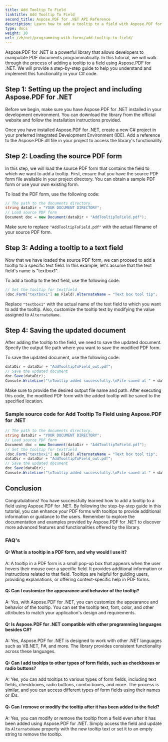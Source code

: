 ```yaml
---
title: Add Tooltip To Field
linktitle: Add Tooltip To Field
second_title: Aspose.PDF for .NET API Reference
description: Learn how to add a tooltip to a field with Aspose.PDF for .NET.
type: docs
weight: 10
url: /zh/net/programming-with-forms/add-tooltip-to-field/
---
```

Aspose.PDF for .NET is a powerful library that allows developers to manipulate PDF documents programmatically. In this tutorial, we will walk through the process of adding a tooltip to a field using Aspose.PDF for .NET. We will provide a step-by-step guide to help you understand and implement this functionality in your C# code.

## Step 1: Setting up the project and including Aspose.PDF for .NET

Before we begin, make sure you have Aspose.PDF for .NET installed in your development environment. You can download the library from the official website and follow the installation instructions provided.

Once you have installed Aspose.PDF for .NET, create a new C# project in your preferred Integrated Development Environment (IDE). Add a reference to the Aspose.PDF.dll file in your project to access the library's functionality.

## Step 2: Loading the source PDF form

In this step, we will load the source PDF form that contains the field to which we want to add a tooltip. First, ensure that you have the source PDF form file available in your project directory. You can obtain a sample PDF form or use your own existing form.

To load the PDF form, use the following code:

```csharp
// The path to the documents directory.
string dataDir = "YOUR DOCUMENT DIRECTORY";
// Load source PDF form
Document doc = new Document(dataDir + "AddTooltipToField.pdf");
```

Make sure to replace `"AddTooltipToField.pdf"` with the actual filename of your source PDF form.

## Step 3: Adding a tooltip to a text field

Now that we have loaded the source PDF form, we can proceed to add a tooltip to a specific text field. In this example, let's assume that the text field's name is "textbox1".

To add a tooltip to the text field, use the following code:

```csharp
// Set the tooltip for textfield
(doc.Form["textbox1"] as Field).AlternateName = "Text box tool tip";
```

Replace `"textbox1"` with the actual name of the text field to which you want to add the tooltip. Also, customize the tooltip text by modifying the value assigned to `AlternateName`.

## Step 4: Saving the updated document

After adding the tooltip to the field, we need to save the updated document. Specify the output file path where you want to save the modified PDF form.

To save the updated document, use the following code:

```csharp
dataDir = dataDir + "AddTooltipToField_out.pdf";
// Save the updated document
doc.Save(dataDir);
Console.WriteLine("\nTooltip added successfully.\nFile saved at " + dataDir);
```

Make sure to provide the desired output file name and path. After executing this code, the modified PDF form with the added tooltip will be saved to the specified location.

### Sample source code for Add Tooltip To Field using Aspose.PDF for .NET 

```csharp
// The path to the documents directory.
string dataDir = "YOUR DOCUMENT DIRECTORY";
// Load source PDF form
Document doc = new Document(dataDir + "AddTooltipToField.pdf");
// Set the tooltip for textfield
(doc.Form["textbox1"] as Field).AlternateName = "Text box tool tip";
dataDir = dataDir + "AddTooltipToField_out.pdf";
// Save the updated document
doc.Save(dataDir);
Console.WriteLine("\nTooltip added successfully.\nFile saved at " + dataDir);
```

## Conclusion

Congratulations! You have successfully learned how to add a tooltip to a field using Aspose.PDF for .NET. By following the step-by-step guide in this tutorial, you can enhance your PDF forms with tooltips to provide additional information or guidance to the users. Remember to explore the documentation and examples provided by Aspose.PDF for .NET to discover more advanced features and functionalities offered by the library.

### FAQ's

#### Q: What is a tooltip in a PDF form, and why would I use it?

A: A tooltip in a PDF form is a small pop-up box that appears when the user hovers their mouse over a specific field. It provides additional information or instructions related to that field. Tooltips are helpful for guiding users, providing explanations, or offering context-specific help in PDF forms.

#### Q: Can I customize the appearance and behavior of the tooltip?

A: Yes, with Aspose.PDF for .NET, you can customize the appearance and behavior of the tooltip. You can set the tooltip text, font, color, and other attributes to match your application's design and requirements.

#### Q: Is Aspose.PDF for .NET compatible with other programming languages besides C#?

A: Yes, Aspose.PDF for .NET is designed to work with other .NET languages such as VB.NET, F#, and more. The library provides consistent functionality across these languages.

#### Q: Can I add tooltips to other types of form fields, such as checkboxes or radio buttons?

A: Yes, you can add tooltips to various types of form fields, including text fields, checkboxes, radio buttons, combo boxes, and more. The process is similar, and you can access different types of form fields using their names or IDs.

#### Q: Can I remove or modify the tooltip after it has been added to the field?

A: Yes, you can modify or remove the tooltip from a field even after it has been added using Aspose.PDF for .NET. Simply access the field and update its `AlternateName` property with the new tooltip text or set it to an empty string to remove the tooltip.
